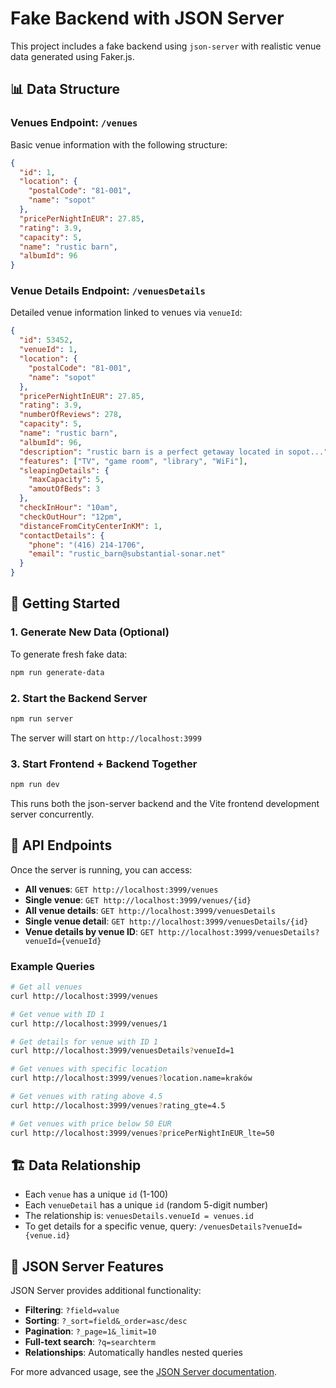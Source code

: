 # Fake Backend with JSON Server

This project includes a fake backend using `json-server` with realistic venue data generated using Faker.js.

## 📊 Data Structure

### Venues Endpoint: `/venues`

Basic venue information with the following structure:

```json
{
  "id": 1,
  "location": {
    "postalCode": "81-001",
    "name": "sopot"
  },
  "pricePerNightInEUR": 27.85,
  "rating": 3.9,
  "capacity": 5,
  "name": "rustic barn",
  "albumId": 96
}
```

### Venue Details Endpoint: `/venuesDetails`

Detailed venue information linked to venues via `venueId`:

```json
{
  "id": 53452,
  "venueId": 1,
  "location": {
    "postalCode": "81-001",
    "name": "sopot"
  },
  "pricePerNightInEUR": 27.85,
  "rating": 3.9,
  "numberOfReviews": 278,
  "capacity": 5,
  "name": "rustic barn",
  "albumId": 96,
  "description": "rustic barn is a perfect getaway located in sopot...",
  "features": ["TV", "game room", "library", "WiFi"],
  "sleapingDetails": {
    "maxCapacity": 5,
    "amoutOfBeds": 3
  },
  "checkInHour": "10am",
  "checkOutHour": "12pm",
  "distanceFromCityCenterInKM": 1,
  "contactDetails": {
    "phone": "(416) 214-1706",
    "email": "rustic_barn@substantial-sonar.net"
  }
}
```

## 🚀 Getting Started

### 1. Generate New Data (Optional)

To generate fresh fake data:

```bash
npm run generate-data
```

### 2. Start the Backend Server

```bash
npm run server
```

The server will start on `http://localhost:3999`

### 3. Start Frontend + Backend Together

```bash
npm run dev
```

This runs both the json-server backend and the Vite frontend development server concurrently.

## 📡 API Endpoints

Once the server is running, you can access:

- **All venues**: `GET http://localhost:3999/venues`
- **Single venue**: `GET http://localhost:3999/venues/{id}`
- **All venue details**: `GET http://localhost:3999/venuesDetails`
- **Single venue detail**: `GET http://localhost:3999/venuesDetails/{id}`
- **Venue details by venue ID**: `GET http://localhost:3999/venuesDetails?venueId={venueId}`

### Example Queries

```bash
# Get all venues
curl http://localhost:3999/venues

# Get venue with ID 1
curl http://localhost:3999/venues/1

# Get details for venue with ID 1
curl http://localhost:3999/venuesDetails?venueId=1

# Get venues with specific location
curl http://localhost:3999/venues?location.name=kraków

# Get venues with rating above 4.5
curl http://localhost:3999/venues?rating_gte=4.5

# Get venues with price below 50 EUR
curl http://localhost:3999/venues?pricePerNightInEUR_lte=50
```

## 🏗️ Data Relationship

- Each `venue` has a unique `id` (1-100)
- Each `venueDetail` has a unique `id` (random 5-digit number)
- The relationship is: `venuesDetails.venueId = venues.id`
- To get details for a specific venue, query: `/venuesDetails?venueId={venue.id}`

## 🔧 JSON Server Features

JSON Server provides additional functionality:

- **Filtering**: `?field=value`
- **Sorting**: `?_sort=field&_order=asc/desc`
- **Pagination**: `?_page=1&_limit=10`
- **Full-text search**: `?q=searchterm`
- **Relationships**: Automatically handles nested queries

For more advanced usage, see the [JSON Server documentation](https://github.com/typicode/json-server).
